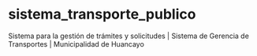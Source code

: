 # sistema_transporte_publico
Sistema para la gestión de trámites y solicitudes | Sistema de Gerencia de Transportes | Municipalidad de Huancayo
